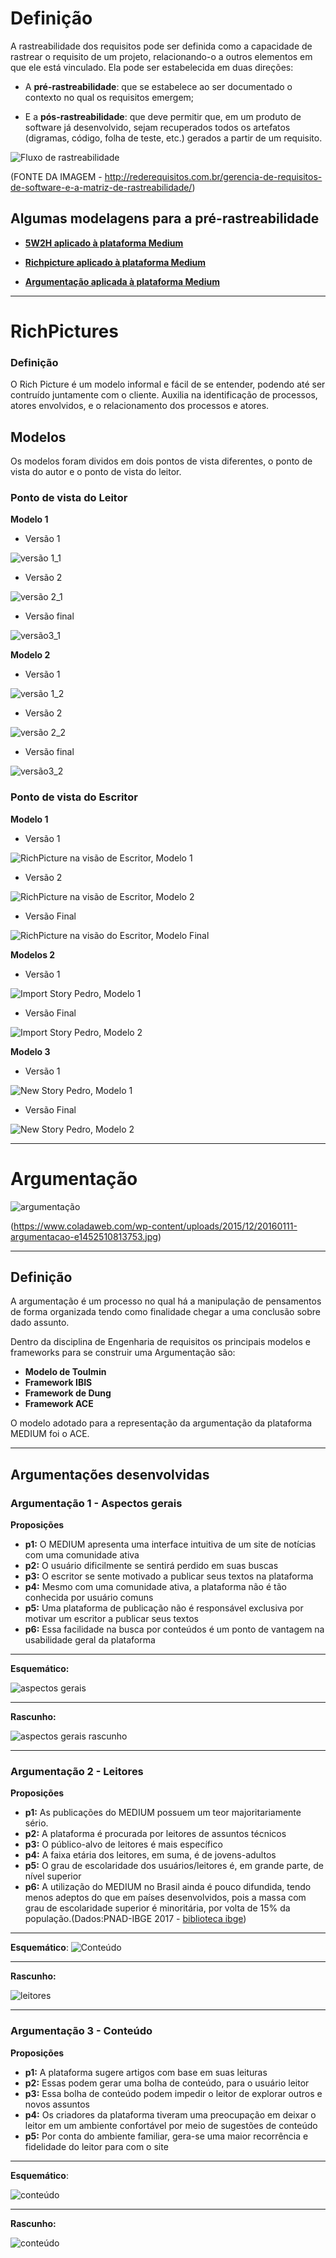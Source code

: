 # Definição

A rastreabilidade dos requisitos pode ser definida como a capacidade de rastrear o requisito de um projeto, relacionando-o a outros elementos em que ele está vinculado. Ela pode ser estabelecida em duas direções: 

- A **pré-rastreabilidade**: que se estabelece ao ser documentado o contexto no qual os requisitos emergem;

- E a **pós-rastreabilidade**: que deve permitir que, em um produto de software já desenvolvido, sejam recuperados todos os artefatos (digramas, código, folha de teste, etc.) gerados a partir de um requisito.

![Fluxo de rastreabilidade](https://user-images.githubusercontent.com/16181794/55337475-24fd5600-5475-11e9-93f9-135aae5ce0d9.jpg)

 (FONTE DA IMAGEM - http://rederequisitos.com.br/gerencia-de-requisitos-de-software-e-a-matriz-de-rastreabilidade/)

## Algumas modelagens para a pré-rastreabilidade

- [**5W2H aplicado à plataforma Medium**](https://github.com/williamelias/Req-01-2019-medium/wiki/5W2H)

- [**Richpicture aplicado à plataforma Medium**](https://github.com/williamelias/Req-01-2019-medium/wiki/Richpicture)

- [**Argumentação aplicada à plataforma Medium**](https://github.com/williamelias/Req-01-2019-medium/wiki/Argumenta%C3%A7%C3%A3o)

***
# RichPictures

### Definição
O Rich Picture é um modelo informal e fácil de se entender, podendo até ser contruído juntamente com o cliente. 
Auxilia na identificação de processos, atores envolvidos, e o relacionamento dos processos e atores. 
## Modelos

Os modelos foram dividos em dois pontos de vista diferentes, o ponto de vista do autor e o ponto de vista do leitor.

### Ponto de vista do Leitor

**Modelo 1**

- Versão 1  

![versão 1_1](https://github.com/williamelias/Req-01-2019-medium/blob/pre-rastreabilidade/richpictures/rich_ver1_guilherme.jpg)

- Versão 2

![versão 2_1](https://github.com/williamelias/Req-01-2019-medium/blob/pre-rastreabilidade/richpictures/rich_ver2_guilherme.jpg)

- Versão final

![versão3_1](https://github.com/williamelias/Req-01-2019-medium/blob/pre-rastreabilidade/richpictures/rich_picture_GuilhermeMarques.png)

**Modelo 2**

- Versão 1

![versão 1_2](https://github.com/williamelias/Req-01-2019-medium/blob/pre-rastreabilidade/richpictures/versao1_Gabriel.jpg)

- Versão 2

![versão 2_2](https://github.com/williamelias/Req-01-2019-medium/blob/pre-rastreabilidade/richpictures/versao2_Gabriel.jpg)

- Versão final

![versão3_2](https://github.com/williamelias/Req-01-2019-medium/blob/pre-rastreabilidade/richpictures/Rich_picture_Gabriel.png)

### Ponto de vista do Escritor

**Modelo 1**

- Versão 1  

![RichPicture na visão de Escritor, Modelo 1](https://github.com/williamelias/Req-01-2019-medium/blob/pre-rastreabilidade/richpictures/RichPicture(1)_MatheusSallesBlanco.jpg)

- Versão 2  

![RichPicture na visão de Escritor, Modelo 2](https://github.com/williamelias/Req-01-2019-medium/blob/pre-rastreabilidade/richpictures/RichPicture(2)_MatheusSallesBlanco.jpg)

- Versão Final

![RichPicture na visão do Escritor, Modelo Final](https://github.com/williamelias/Req-01-2019-medium/blob/pre-rastreabilidade/richpictures/RichPicture(3)_MatheusSallesBlanco.jpg)

**Modelos 2**

- Versão 1
  
![Import Story Pedro, Modelo 1](https://github.com/williamelias/Req-01-2019-medium/blob/pre-rastreabilidade/richpictures/RichPicture(1)_Import-story_PedroRodrigues.jpg)

- Versão Final

![Import Story Pedro, Modelo 2](https://github.com/williamelias/Req-01-2019-medium/blob/pre-rastreabilidade/richpictures/RichPicture(2)_Import-story_PedroRodrigues.jpg)

**Modelo 3**

- Versão 1

![New Story Pedro, Modelo 1](https://github.com/williamelias/Req-01-2019-medium/blob/pre-rastreabilidade/richpictures/RichPicture(1)_New-Story_PedroRodrigues.jpg)

- Versão Final

![New Story Pedro, Modelo 2](https://github.com/williamelias/Req-01-2019-medium/blob/pre-rastreabilidade/richpictures/RichPicture(2)_New-Story_PedroRodrigues.jpg)

***
# Argumentação

![argumentação](https://github.com/williamelias/Req-01-2019-medium/blob/pre-rastreabilidade/images/argumentacao.jpg)

(https://www.coladaweb.com/wp-content/uploads/2015/12/20160111-argumentacao-e1452510813753.jpg)
***

## Definição
A argumentação é um processo no qual há a manipulação de pensamentos de forma organizada tendo como finalidade chegar a uma conclusão sobre dado assunto.

Dentro da disciplina de Engenharia de requisitos os principais modelos e frameworks para se construir uma Argumentação são:

* **Modelo de Toulmin**
* **Framework IBIS**
* **Framework de Dung**
* **Framework ACE**

O modelo adotado para a representação da argumentação da plataforma MEDIUM foi o ACE.

***

## Argumentações desenvolvidas

### Argumentação 1 - Aspectos gerais

**Proposições**

* **p1:** O MEDIUM apresenta uma interface intuitiva de um site de notícias com uma comunidade ativa
* **p2:** O usuário dificilmente se sentirá perdido em suas buscas
* **p3:** O escritor se sente motivado a publicar seus textos na plataforma
* **p4:** Mesmo com uma comunidade ativa, a plataforma não é tão conhecida por usuário comuns
* **p5:** Uma plataforma de publicação não é responsável exclusiva por motivar um escritor a publicar seus textos
* **p6:** Essa facilidade na busca por conteúdos é um ponto de vantagem na usabilidade geral da plataforma


***

**Esquemático:**

![aspectos gerais](https://github.com/williamelias/Req-01-2019-medium/blob/pre-rastreabilidade/argumentations/Argumentacao_2(v2).jpg)

***

**Rascunho:**

![aspectos gerais rascunho](https://github.com/williamelias/Req-01-2019-medium/blob/pre-rastreabilidade/argumentations/rascunho1.jpg) 

***

### Argumentação 2 - Leitores
**Proposições**

* **p1:** As publicações do MEDIUM possuem um teor majoritariamente sério.
* **p2:** A plataforma é procurada por leitores de assuntos técnicos
* **p3:** O público-alvo de leitores é mais específico
* **p4:** A faixa etária dos leitores, em suma, é de jovens-adultos
* **p5:** O grau de escolaridade dos usuários/leitores é, em grande parte, de nível superior
* **p6:** A utilização do MEDIUM no Brasil ainda é pouco difundida, tendo menos adeptos do que em países desenvolvidos, pois a massa com grau de escolaridade superior é minoritária, por volta de 15% da população.(Dados:PNAD-IBGE 2017 - [biblioteca ibge](https://biblioteca.ibge.gov.br/visualizacao/livros/liv101576_informativo.pdf))

***

**Esquemático**:
![Conteúdo](https://github.com/williamelias/Req-01-2019-medium/blob/pre-rastreabilidade/argumentations/Argumentacao_1(v2).jpg)

***

**Rascunho:**

![leitores](https://github.com/williamelias/Req-01-2019-medium/blob/pre-rastreabilidade/argumentations/rascunho3.jpg) 

***

### Argumentação 3 - Conteúdo
**Proposições**

* **p1:** A plataforma sugere artigos com base em suas leituras
* **p2:** Essas podem gerar uma bolha de conteúdo, para o usuário leitor
* **p3:** Essa bolha de conteúdo podem impedir o leitor de explorar outros e novos assuntos
* **p4:** Os criadores da plataforma tiveram uma preocupação em deixar o leitor em um ambiente confortável por meio de sugestões de conteúdo
* **p5:** Por conta do ambiente familiar, gera-se uma maior recorrência e fidelidade do leitor para com o site

***

**Esquemático**:

![conteúdo](https://github.com/williamelias/Req-01-2019-medium/blob/pre-rastreabilidade/argumentations/Argumentacao_3(v2).jpg)

***

**Rascunho:**

![conteúdo](https://github.com/williamelias/Req-01-2019-medium/blob/pre-rastreabilidade/argumentations/rascunho2.jpg) 

